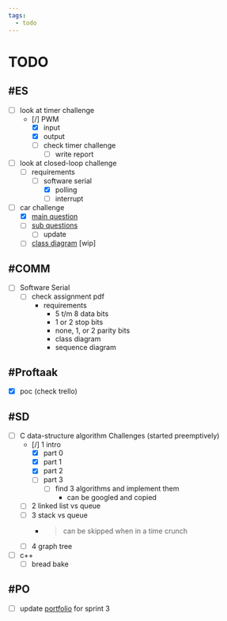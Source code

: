 ```yaml
---
tags:
  - todo
---
```


# TODO

## #ES

- [ ] look at timer challenge
  - [/] PWM
    - [x] input
    - [x] output
    - [ ] check timer challenge
      - [ ] write report
- [ ] look at closed-loop challenge
  - [ ] requirements
    - [ ] software serial
      - [x] polling
      - [ ] interrupt
- [ ] car challenge
  - [x] [main question](<ES/notes.md#main question>)
  - [ ] [sub questions](<ES/notes.md#sub questions>)
    - [ ] update
  - [ ] [class diagram](<../ES/car challenge/class diagram.md>) [wip]

## #COMM

- [ ] Software Serial
  - [ ] check assignment pdf
    - requirements
      - 5 t/m 8 data bits
      - 1 or 2 stop bits
      - none, 1, or 2 parity bits
      - class diagram
      - sequence diagram

## #Proftaak

- [x] poc (check trello)

## #SD

- [ ] C data-structure algorithm Challenges (started preemptively)
  - [/] 1 intro
    - [x] part 0
    - [x] part 1
    - [x] part 2
    - [ ] part 3
      - [ ] find 3 algorithms and implement them
        - can be googled and copied
  - [ ] 2 linked list vs queue
  - [ ] 3 stack vs queue
    - > can be skipped when in a time crunch
  - [ ] 4 graph tree
- [ ] c++
  - [ ] bread bake

## #PO

- [ ] update [portfolio](<https://fhict.instructure.com/accounts/1/external_tools/23360?launch_type=global_navigation>) for sprint 3
